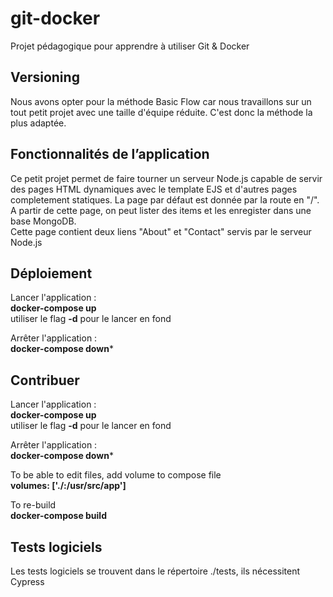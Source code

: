 # git-docker
Projet pédagogique pour apprendre à utiliser Git & Docker

## Versioning
Nous avons opter pour la méthode Basic Flow car nous travaillons sur un tout petit projet avec une taille d'équipe réduite. C'est donc la méthode la plus adaptée.

## Fonctionnalités de l’application
Ce petit projet permet de faire tourner un serveur Node.js capable de servir des pages HTML dynamiques avec le template EJS et d'autres pages completement statiques. La page par défaut est donnée par la route en "/".  
A partir de cette page, on peut lister des items et les enregister dans une base MongoDB.  
Cette page contient deux liens "About" et "Contact" servis par le serveur Node.js

## Déploiement
Lancer l'application :   
**docker-compose up**  
utiliser le flag **-d** pour le lancer en fond

Arrêter l'application :  
**docker-compose down***

## Contribuer
Lancer l'application :   
**docker-compose up**  
utiliser le flag **-d** pour le lancer en fond

Arrêter l'application :  
**docker-compose down***

To be able to edit files, add volume to compose file  
**volumes: ['./:/usr/src/app']**

To re-build  
**docker-compose build**

## Tests logiciels
Les tests logiciels se trouvent dans le répertoire ./tests, ils nécessitent Cypress
